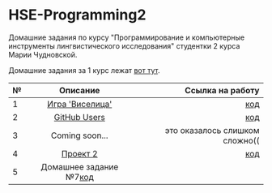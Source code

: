 # HSE-Programming2
Домашние задания по курсу "Программирование и компьютерные инструменты лингвистического исследования" студентки 2 курса Марии Чудновской.

Домашние задания за 1 курс лежат [вот тут](https://github.com/kayajiva/HSE-Programming1).

№|Описание|Ссылка на работу
---|:---:|---:
1|[Игра 'Виселица'](https://github.com/ancatmara/learnpython2018/blob/master/Homeworks/HW1.md)|[код](https://github.com/kayajiva/HSE-Programming2/tree/master/hw1)
2|[GitHub Users](https://github.com/ancatmara/learnpython2018/blob/master/Homeworks/HW2.md)|[код](https://github.com/kayajiva/HSE-Programming2/tree/master/hw2)
3|Coming soon...|это оказалось слишком сложно((
4|[Проект 2](https://github.com/ancatmara/learnpython2018/blob/master/Homeworks/QuestionnaireHW.md)|[код](https://github.com/kayajiva/HSE-Programming2/tree/master/hw4)
5|Домашнее задание №7[код](https://github.com/kayajiva/HSE-Programming2/blob/master/hw_7.ipynb)
